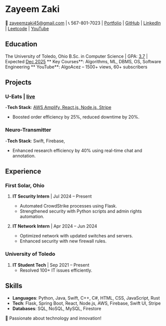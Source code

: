 # Zayeem Zaki 
📧 zayeemzaki45@gmail.com | 📞 567-801-7023 | [Portfolio](https://zayeemzaki.github.io/my-portfolio/) | [GitHub](https://github.com/ZayeemZaki/) | [LinkedIn](https://www.linkedin.com/in/zayeem-zaki/) | [Leetcode](https://leetcode.com/u/zayeem_zaki/) | [YouTube](https://www.youtube.com/@AlgoAcez)

## Education
The University of Toledo, Ohio
    B.Sc. in Computer Science | GPA: <ins>3.7</ins> | Expected <ins>Dec 2025</ins>
**  Key Courses**: Algorithms, ML, DBMS, OS, Software Engineering
**  YouTube**: AlgoAcez – 1500+ views, 60+ subscribers

## Projects
### U-Eats | [live](https://main.d20ukwqpkslt8j.amplifyapp.com/)
-**Tech Stack**: <ins>AWS Amplify, React.js, Node.js, Stripe</ins>
-  Boosted order efficiency by 25%, reduced downtime by 20%.


### Neuro-Transmitter
-**Tech Stack**: Swift, Firebase,
-  Enhanced research efficiency by 40% using real-time chat and annotation.

  
## Experience
### First Solar, Ohio
1. **IT Security Intern** | Jul 2024 – Present
    - Automated CrowdStrike processes using Flask.
    - Strengthened security with Python scripts and admin rights automation.

2. **IT Network Intern** | Apr 2024 – Jun 2024
    - Optimized network with updated switches and servers.
    - Enhanced security with new firewall rules.

### University of Toledo
1. **IT Student Tech** | Sep 2021 – Present
    - Resolved 100+ IT issues efficiently.

## Skills
- **Languages**: Python, Java, Swift, C++, C#, HTML, CSS, JavaScript, Rust
- **Tech**: Flask, Spring Boot, React, Node.js, AWS, Firebase, Swift UI, Stripe
- **Databases**: SQL, NoSQL, MySQL, Firestore

🚀 Passionate about technology and innovation!

